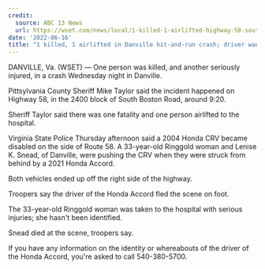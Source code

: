 ```yaml
---
credit:
  source: ABC 13 News 
  url: https://wset.com/news/local/1-killed-1-airlifted-highway-58-south-boston-road-danville-virginia-pittsylvania-county-crash-wednesday-june-16-2022
date: '2022-06-16'
title: "1 killed, 1 airlifted in Danville hit-and-run crash; driver wanted"
---
```

DANVILLE, Va. (WSET) — One person was killed, and another seriously injured, in a crash Wednesday night in Danville.

Pittsylvania County Sheriff Mike Taylor said the incident happened on Highway 58, in the 2400 block of South Boston Road, around 9:20.

Sheriff Taylor said there was one fatality and one person airlifted to the hospital.

Virginia State Police Thursday afternoon said a 2004 Honda CRV became disabled on the side of Route 58. A 33-year-old Ringgold woman and Lenise K. Snead, of Danville, were pushing the CRV when they were struck from behind by a 2021 Honda Accord.

Both vehicles ended up off the right side of the highway.

Troopers say the driver of the Honda Accord fled the scene on foot.

The 33-year-old Ringgold woman was taken to the hospital with serious injuries; she hasn't been identified.

Snead died at the scene, troopers say.

If you have any information on the identity or whereabouts of the driver of the Honda Accord, you're asked to call 540-380-5700.
